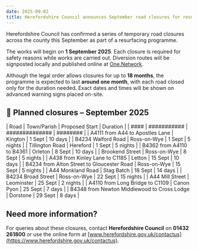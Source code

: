 ```yaml
---
date: 2025-09-02
title: Herefordshire Council announces September road closures for resurfacing
---
```


Herefordshire Council has confirmed a series of temporary road closures across the county this September as part of a resurfacing programme.

The works will begin on **1 September 2025**. Each closure is required for safety reasons while works are carried out. Diversion routes will be signposted locally and published online at [One.Network](https://one.network).

Although the legal order allows closures for up to **18 months**, the programme is expected to last **around one month**, with each road closed only for the duration needed. Exact dates and times will be shown on advanced warning signs placed on-site.

## 📅 Planned closures – September 2025

| Road | Town/Parish | Proposed Start | Duration |
| #### | ########### | ############## | ######## |
| A4111 from A44 to Apostles Lane | Kington | 1 Sept | 10 days |
| B4234 Walford Road | Ross-on-Wye | 1 Sept | 5 nights |
| Tillington Road | Hereford | 1 Sept | 5 nights |
| B4362 from A4110 to B4361 | Orleton | 8 Sept | 10 days |
| Brookend Street | Ross-on-Wye | 8 Sept | 5 nights |
| A438 from Kinley Lane to C1185 | Letton | 15 Sept | 10 days |
| B4234 from Alton Street to Gloucester Road | Ross-on-Wye | 15 Sept | 5 nights |
| A44 Monkland Road | Stag Batch | 18 Sept | 14 days |
| B4234 Broad Street | Ross-on-Wye | 22 Sept | 15 nights |
| A44 Mill Street | Leominster | 25 Sept | 2 nights |
| A4110 from Long Bridge to C1109 | Canon Pyon | 25 Sept | 7 days |
| B4348 from Newton Middlewood to Cross Lodge | Dorstone | 29 Sept | 8 days |

## Need more information?

For queries about these closures, contact **Herefordshire Council** on **01432 261800** or use the online form at [www.herefordshire.gov.uk/contactus](https://www.herefordshire.gov.uk/contactus).

